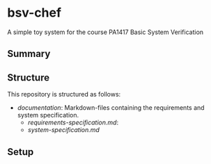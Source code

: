 # bsv-chef

A simple toy system for the course PA1417 Basic System Verification

## Summary

## Structure

This repository is structured as follows:

* *documentation*: Markdown-files containing the requirements and system specification.
  * *requirements-specification.md*: 
  * *system-specification.md*

## Setup